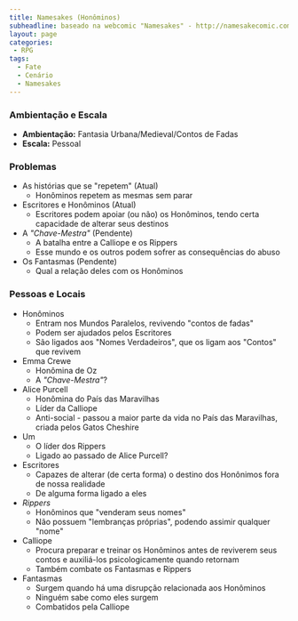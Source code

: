 ```yaml
---
title: Namesakes (Honôminos) 
subheadline: baseado na webcomic "Namesakes" - http://namesakecomic.com
layout: page
categories:
 - RPG
tags:
  - Fate
  - Cenário
  - Namesakes
---
```


### Ambientação e Escala

- **Ambientação:** Fantasia Urbana/Medieval/Contos de Fadas
- **Escala:** Pessoal

### Problemas

- As histórias que se "repetem" (Atual)
   - Honôminos repetem as mesmas sem parar
- Escritores e Honôminos (Atual)
   - Escritores podem apoiar (ou não) os Honôminos, tendo certa capacidade de alterar seus destinos
- A *"Chave-Mestra"* (Pendente)
   - A batalha entre a Calliope e os Rippers
   - Esse mundo e os outros podem sofrer as consequências do abuso
- Os Fantasmas (Pendente)
   - Qual a relação deles com os Honôminos
   
### Pessoas e Locais

- Honôminos
  - Entram nos Mundos Paralelos, revivendo "contos de fadas"
  - Podem ser ajudados pelos Escritores
  - São ligados aos "Nomes Verdadeiros", que os ligam aos "Contos" que revivem
- Emma Crewe
  - Honômina de Oz
  - A *"Chave-Mestra"*?
- Alice Purcell
  - Honômina do País das Maravilhas
  - Líder da Calliope
  - Anti-social - passou a maior parte da vida no País das Maravilhas, criada pelos Gatos Cheshire
- Um
  - O líder dos Rippers
  - Ligado ao passado de Alice Purcell?
- Escritores
   - Capazes de alterar (de certa forma) o destino dos Honônimos fora de nossa realidade
   - De alguma forma ligado a eles
- *Rippers*
  - Honôminos que "venderam seus nomes"
  - Não possuem "lembranças próprias", podendo assimir qualquer "nome"
- Calliope
   - Procura preparar e treinar os Honôminos antes de reviverem seus contos e auxiliá-los psicologicamente quando retornam
   - Também combate os Fantasmas e Rippers
- Fantasmas
  - Surgem quando há uma disrupção relacionada aos Honôminos
  - Ninguém sabe como eles surgem
  - Combatidos pela Calliope

